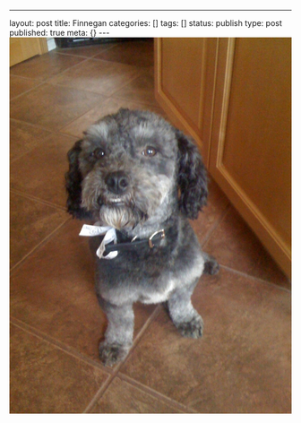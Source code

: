 ---
layout: post
title: Finnegan
categories: []
tags: []
status: publish
type: post
published: true
meta: {}
---![](/squarespace_images/static_50d2902fe4b0959a0871a12c_50d29312e4b04687d9db341b_50d29313e4b04687d9db3497_1355977497585__img.jpg)

